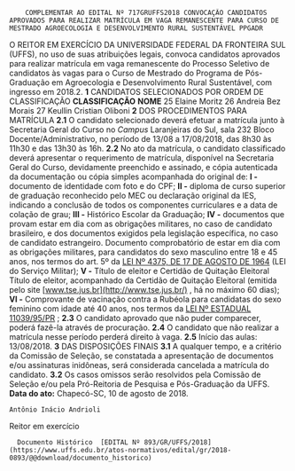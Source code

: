         COMPLEMENTAR AO EDITAL Nº 717GRUFFS2018 CONVOCAÇÃO CANDIDATOS APROVADOS PARA REALIZAR MATRÍCULA EM VAGA REMANESCENTE PARA CURSO DE MESTRADO AGROECOLOGIA E DESENVOLVIMENTO RURAL SUSTENTÁVEL PPGADR  

 O REITOR EM EXERCÍCIO DA UNIVERSIDADE FEDERAL DA FRONTEIRA SUL (UFFS), no uso de suas atribuições legais, convoca candidatos aprovados para realizar matrícula em vaga remanescente do Processo Seletivo de candidatos às vagas para o Curso de Mestrado do Programa de Pós-Graduação em Agroecologia e Desenvolvimento Rural Sustentável, com ingresso em 2018.2.   **1** CANDIDATOS SELECIONADOS POR ORDEM DE CLASSIFICAÇÃO     **CLASSIFICAÇÃO**    **NOME**      25   Elaine Moritz     26   Andreia Bez Morais     27   Keullin Cristian Oliboni       **2** DOS PROCEDIMENTOS PARA MATRÍCULA **2.1** O candidato selecionado deverá efetuar a matrícula junto à Secretaria Geral do Curso no *Campus* Laranjeiras do Sul, sala 232 Bloco Docente/Administrativo, no período de 13/08 a 17/08/2018, das 8h30 às 11h30 e das 13h30 às 16h. **2.2** No ato da matrícula, o candidato classificado deverá apresentar o requerimento de matrícula, disponível na Secretaria Geral do Curso, devidamente preenchido e assinado, e cópia autenticada da documentação ou cópia simples acompanhada do original de: **I -** documento de identidade com foto e do CPF; **II -** diploma de curso superior de graduação reconhecido pelo MEC ou declaração original da IES, indicando a conclusão de todos os componentes curriculares e a data de colação de grau; **III -** Histórico Escolar da Graduação; **IV -** documentos que provam estar em dia com as obrigações militares, no caso de candidato brasileiro, e dos documentos exigidos pela legislação específica, no caso de candidato estrangeiro. Documento comprobatório de estar em dia com as obrigações militares, para candidatos do sexo masculino entre 18 e 45 anos, nos termos do art. 5º da [LEI Nº 4375, DE 17 DE AGOSTO DE 1964](http://www.planalto.gov.br/ccivil_03/leis/l4375.htm)  (LEI do Serviço Militar); **V -** Título de eleitor e Certidão de Quitação Eleitoral Título de eleitor, acompanhado da Certidão de Quitação Eleitoral (emitida pelo site [www.tse.jus.br](http://www.tse.jus.br/)  , há no máximo 60 dias); **VI -** Comprovante de vacinação contra a Rubéola para candidatas do sexo feminino com idade até 40 anos, nos termos da [LEI Nº ESTADUAL 11039/95/PR](http://www.crianca.mppr.mp.br/pagina-17.html)  ; **2.3** O candidato aprovado que não puder comparecer, poderá fazê-la através de procuração. **2.4** O candidato que não realizar a matrícula nesse período perderá direito à vaga. **2.5** Início das aulas: 13/08/2018.   **3** DAS DISPOSIÇÕES FINAIS **3.1** A qualquer tempo, e a critério da Comissão de Seleção, se constatada a apresentação de documentos e/ou assinaturas inidôneas, será considerada cancelada a matrícula do candidato. **3.2** Os casos omissos serão resolvidos pela Comissão de Seleção e/ou pela Pró-Reitoria de Pesquisa e Pós-Graduação da UFFS.      **Data do ato:** Chapecó-SC, 10 de agosto de 2018.   
 

    Antônio Inácio Andrioli   
 Reitor em exercício 

      Documento Histórico  [EDITAL Nº 893/GR/UFFS/2018](https://www.uffs.edu.br/atos-normativos/edital/gr/2018-0893/@@download/documento_historico)     
      